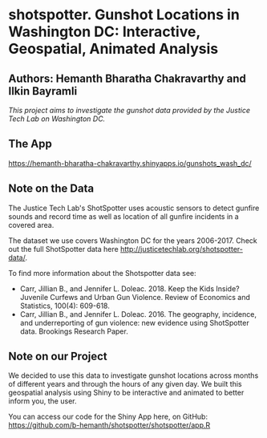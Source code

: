 # shotspotter. Gunshot Locations in Washington DC: Interactive, Geospatial, Animated Analysis 
## Authors: Hemanth Bharatha Chakravarthy and Ilkin Bayramli
_This project aims to investigate the gunshot data provided by the Justice Tech Lab on Washington DC._ 

## The App
https://hemanth-bharatha-chakravarthy.shinyapps.io/gunshots_wash_dc/

## Note on the Data
The Justice Tech Lab's ShotSpotter uses acoustic sensors to detect gunfire sounds and record time as well as location of all gunfire incidents in a covered area.


The dataset we use covers Washington DC for the years 2006-2017. Check out the full ShotSpotter data here http://justicetechlab.org/shotspotter-data/.


To find more information about the Shotspotter data see: 
- Carr, Jillian B., and Jennifer L. Doleac. 2018. Keep the Kids Inside? Juvenile Curfews and Urban Gun Violence. Review of Economics and Statistics, 100(4): 609-618.
- Carr, Jillian B., and Jennifer L. Doleac. 2016. The geography, incidence, and underreporting of gun violence: new evidence using ShotSpotter data. Brookings Research Paper.

## Note on our Project
We decided to use this data to investigate gunshot locations across months of different years and through the hours of any given day. We built this geospatial analysis using Shiny to be interactive and animated to better inform you, the user. 

You can access our code for the Shiny App here, on GitHub: https://github.com/b-hemanth/shotspotter/shotspotter/app.R


